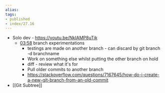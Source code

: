 ```yaml
---
alias:
tags:
- published
- index/27.16
---
```


- Solo dev - https://youtu.be/NkIAMP8uTik
	- [03:58](https://youtu.be/NkIAMP8uTik#t=238.34594705599355) branch experimentations 
		- testings are made on another branch - can discard by git branch -d branchname
		- Work on something else whilst putting the other branch on hold
		- diff - review what it's for
		- Pull older commits to another branch 
		- https://stackoverflow.com/questions/7167645/how-do-i-create-a-new-git-branch-from-an-old-commit
- [[Git Subtree]]